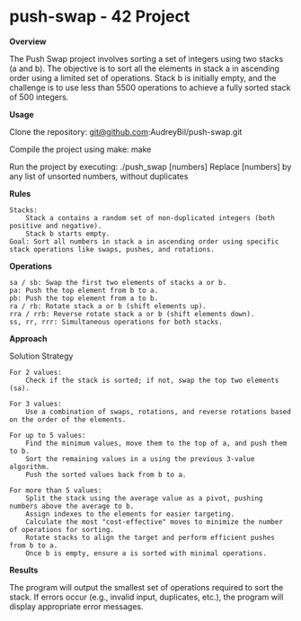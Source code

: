 # push-swap - 42 Project

**Overview**

The Push Swap project involves sorting a set of integers using two stacks (a and b). The objective is to sort all the elements in stack a in ascending order using a limited set of operations. Stack b is initially empty, and the challenge is to use less than 5500 operations to achieve a fully sorted stack of 500 integers.

**Usage**

Clone the repository:
    git@github.com:AudreyBil/push-swap.git

Compile the project using make:
    make

Run the project by executing:
    ./push_swap [numbers]
Replace [numbers] by any list of unsorted numbers, without duplicates

**Rules**

    Stacks:
        Stack a contains a random set of non-duplicated integers (both positive and negative).
        Stack b starts empty.
    Goal: Sort all numbers in stack a in ascending order using specific stack operations like swaps, pushes, and rotations.

**Operations**

    sa / sb: Swap the first two elements of stacks a or b.
    pa: Push the top element from b to a.
    pb: Push the top element from a to b.
    ra / rb: Rotate stack a or b (shift elements up).
    rra / rrb: Reverse rotate stack a or b (shift elements down).
    ss, rr, rrr: Simultaneous operations for both stacks.

**Approach**

Solution Strategy

    For 2 values:
        Check if the stack is sorted; if not, swap the top two elements (sa).

    For 3 values:
        Use a combination of swaps, rotations, and reverse rotations based on the order of the elements.

    For up to 5 values:
        Find the minimum values, move them to the top of a, and push them to b.
        Sort the remaining values in a using the previous 3-value algorithm.
        Push the sorted values back from b to a.

    For more than 5 values:
        Split the stack using the average value as a pivot, pushing numbers above the average to b.
        Assign indexes to the elements for easier targeting.
        Calculate the most "cost-effective" moves to minimize the number of operations for sorting.
        Rotate stacks to align the target and perform efficient pushes from b to a.
        Once b is empty, ensure a is sorted with minimal operations.

**Results**

The program will output the smallest set of operations required to sort the stack. If errors occur (e.g., invalid input, duplicates, etc.), the program will display appropriate error messages.

